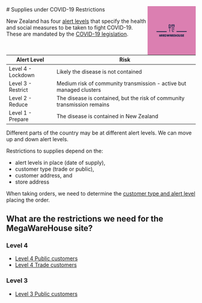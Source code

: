 <img style="float: right;margin:0px 0px 0px" src="../../hardwarehouse.png" width="128px"/>
# Supplies under COVID-19 Restrictions

New Zealand has four [alert levels](AlertLevels.md "c:run") that specify the health and social measures to be taken to fight COVID-19. These are mandated by the [COVID-19 legislation](http://www.pco.govt.nz/covid-19-legislation/).

| Alert Level        | Risk                                |
|--------------------|-------------------------------------|
| Level 4 - Lockdown | Likely the disease is not contained |
| Level 3 - Restrict | Medium risk of community transmission - active but managed clusters |
| Level 2 - Reduce   | The disease is contained, but the risk of community transmission remains |
| Level 1 - Prepare  | The disease is contained in New Zealand |

Different parts of the country may be at different alert levels. We can move up and down alert levels.

Restrictions to supplies depend on the:

* alert levels in place (date of supply), 
* customer type (trade or public),
* customer address, and
* store address

When taking orders, we need to determine the [customer type and alert level](CustomerTypeAndAlertLevel.md "c:run") placing the order.

## What are the restrictions we need for the MegaWareHouse site?

### Level 4

* [Level 4 Public customers](Level4Public.md "c:run")
* [Level 4 Trade customers](Level4Trade.md "c:run")

### Level 3

* [Level 3 Public customers](Level3Public.md "c:run")

